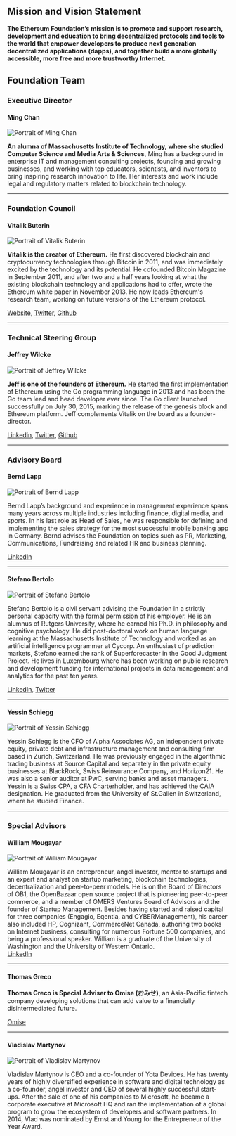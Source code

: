 
## Mission and Vision Statement

**The Ethereum Foundation’s mission is to promote and support research, development and education to bring decentralized protocols and tools to the world that empower developers to produce next generation decentralized applications (dapps), and together build a more globally accessible, more free and more trustworthy Internet.**

## Foundation Team

### Executive Director

#### Ming Chan

![Portrait of Ming Chan](/images/portraits/ming-chan.jpg)

**An alumna of Massachusetts Institute of Technology, where she studied Computer Science and Media Arts & Sciences**, Ming has a background in enterprise IT and management consulting projects, founding and growing businesses, and working with top educators, scientists, and inventors to bring inspiring research innovation to life. Her interests and work include legal and regulatory matters related to blockchain technology.

----

### Foundation Council

#### Vitalik Buterin

![Portrait of Vitalik Buterin](/images/portraits/vitalik-buterin.jpg)

**Vitalik is the creator of Ethereum.** He first discovered blockchain and cryptocurrency technologies through Bitcoin in 2011, and was immediately excited by the technology and its potential. He cofounded Bitcoin Magazine in September 2011, and after two and a half years looking at what the existing blockchain technology and applications had to offer, wrote the Ethereum white paper in November 2013. He now leads Ethereum's research team, working on future versions of the Ethereum protocol.

[Website](https://www.vitalik.ca), [Twitter](https://twitter.com/vitalikbuterin), [Github](https://github.com/vbuterin/)

----

### Technical Steering Group

#### Jeffrey Wilcke

![Portrait of Jeffrey Wilcke](/images/portraits/Jeffrey.jpg)

**Jeff is one of the founders of Ethereum.** He started the first implementation of Ethereum using the Go programming language in 2013 and has been the Go team lead and head developer ever since. The Go client launched successfully on July 30, 2015, marking the release of the genesis block and Ethereum platform. Jeff complements Vitalik on the board as a founder-director.

[Linkedin](https://www.linkedin.com/in/jeffreywilcke), [Twitter](https://twitter.com/jeffehh), [Github](https://github.com/obscuren)

----


### Advisory Board


#### Bernd Lapp

![Portrait of Bernd Lapp](/images/portraits/bernd-lapp.jpg)

Bernd Lapp’s background and experience in management experience spans many years across multiple industries including finance, digital media, and sports. In his last role as Head of Sales, he was responsible for defining and implementing the sales strategy for the most successful mobile banking app in Germany. Bernd advises the Foundation on topics such as PR, Marketing, Communications, Fundraising and related HR and business planning.


[LinkedIn](https://ch.linkedin.com/in/berndlapp)

------


#### Stefano Bertolo

![Portrait of Stefano Bertolo](/images/portraits/stefano-bartolo.jpg)

Stefano Bertolo is a civil servant advising the Foundation in a strictly personal capacity with the formal permission of his employer. He is an alumnus of Rutgers University, where he earned his Ph.D. in philosophy and cognitive psychology. He did post-doctoral work on human language learning at the Massachusetts Institute of Technology and worked as an artificial intelligence programmer at Cycorp. An enthusiast of prediction markets, Stefano earned the rank of Superforecaster in the Good Judgment Project. He lives in Luxembourg where has been working on public research and development funding for international projects in data management and analytics for the past ten years.

[LinkedIn](https://www.linkedin.com/in/stefanobertolo), [Twitter](https://twitter.com/sclopit)

------


#### Yessin Schiegg 

![Portrait of Yessin Schiegg ](/images/portraits/Yessin2.jpg)

Yessin Schiegg is the CFO of Alpha Associates AG, an independent private equity, private debt and infrastructure management and consulting firm based in Zurich, Switzerland. He was previously engaged in the algorithmic trading business at Source Capital and separately in the private equity businesses at BlackRock, Swiss Reinsurance Company, and Horizon21. He was also a senior auditor at PwC, serving banks and asset managers. Yessin is a Swiss CPA, a CFA Charterholder, and has achieved the CAIA designation. He graduated from the University of St.Gallen in Switzerland, where he studied Finance.

----

### Special Advisors


#### William Mougayar
  
![Portrait of William Mougayar](/images/portraits/william-mougayar.jpg)
   
William Mougayar is an entrepreneur, angel investor, mentor to startups and an expert and analyst on startup marketing, blockchain technologies, decentralization and peer-to-peer models. He is on the Board of Directors of OB1, the OpenBazaar open source project that is pioneering peer-to-peer commerce, and a member of OMERS Ventures Board of Advisors and the founder of Startup Management. Besides having started and raised capital for three  companies (Engagio, Eqentia, and CYBERManagement), his career also included HP, Cognizant, CommerceNet Canada, authoring two books on Internet business, consulting for numerous Fortune 500 companies, and being a professional speaker. William is a graduate of the University of Washington and the University of Western Ontario.  
[LinkedIn](https://www.linkedin.com/in/williammougayar)

----

#### Thomas Greco 

**Thomas Greco is Special Adviser to Omise (おみせ)**, an Asia-Pacific fintech company developing solutions that can add value to a financially disintermediated future.

[Omise](https://omise.co)

----

#### Vladislav Martynov

![Portrait of Vladislav Martynov](/images/portraits/Vladislav1.jpg)
   
Vladislav Martynov is CEO and a co-founder of Yota Devices. He has twenty years of highly diversified experience in software and digital technology as a co-founder, angel investor and CEO of several highly successful start-ups. After the sale of one of his companies to Microsoft, he became a corporate executive at Microsoft HQ and ran the implementation of a global program to grow the ecosystem of developers and software partners. In 2014, Vlad was nominated by Ernst and Young for the Entrepreneur of the Year Award.





